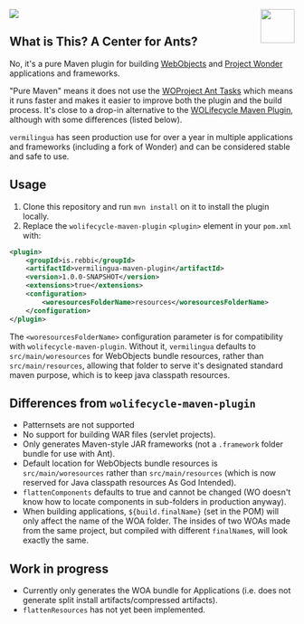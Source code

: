 ![](https://github.com/undur/vermilingua-maven-plugin/workflows/build/badge.svg)
<img align="right" src="https://www.hugi.io/github/img/antkiller2.png" width="60">

## What is This? A Center for Ants? 

No, it's a pure Maven plugin for building
[WebObjects](https://en.wikipedia.org/wiki/WebObjects) and [Project
Wonder](https://github.com/wocommunity/wonder) applications and
frameworks.

"Pure Maven" means it does not use the [WOProject Ant Tasks](https://wiki.wocommunity.org/display/WOL/WOProject-Ant)
which means it runs faster and makes it easier to improve both the plugin and the
build process.  It's close to a drop-in alternative to the [WOLifecycle Maven
Plugin](https://github.com/wocommunity/wolifecycle-maven-plugin),
although with some differences (listed below).

`vermilingua` has seen production use for over a year in multiple
applications and frameworks (including a fork of Wonder) and can
be considered stable and safe to use.

## Usage

1. Clone this repository and run `mvn install` on it to install the
   plugin locally.
2. Replace the `wolifecycle-maven-plugin` `<plugin>` element in your
   `pom.xml` with:

```xml
<plugin>
	<groupId>is.rebbi</groupId>
	<artifactId>vermilingua-maven-plugin</artifactId>
	<version>1.0.0-SNAPSHOT</version>
	<extensions>true</extensions>
	<configuration>
		<woresourcesFolderName>resources</woresourcesFolderName>
	</configuration>
</plugin>
```

The `<woresourcesFolderName>` configuration parameter is for compatibility
with `wolifecycle-maven-plugin`. Without it, `vermilingua` defaults to 
`src/main/woresources` for WebObjects bundle resources, rather
than `src/main/resources`, allowing that folder to serve it's designated standard
maven purpose, which is to keep java classpath resources.


## Differences from `wolifecycle-maven-plugin`

* Patternsets are not supported
* No support for building WAR files (servlet projects).
* Only generates Maven-style JAR frameworks (not a `.framework` folder
  bundle for use with Ant).
* Default location for WebObjects bundle resources is
  `src/main/woresources` rather than `src/main/resources` (which is
  now reserved for Java classpath resources As God Intended).
* `flattenComponents` defaults to true and cannot be changed (WO doesn't know how to locate components in sub-folders in production anyway).
* When building applications, `${build.finalName}` (set in the POM)
  will only affect the name of the WOA folder. The insides of two WOAs
  made from the same project, but compiled with different
  `finalName`s, will look exactly the same.
  
## Work in progress

* Currently only generates the WOA bundle for Applications (i.e. does not
  generate split install artifacts/compressed artifacts).
* `flattenResources` has not yet been implemented.